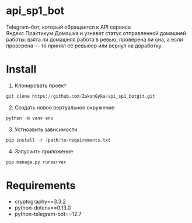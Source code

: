 # api_sp1_bot
Telegram-бот, который обращается к API сервиса Яндекс.Практикум.Домашка и узнавет статус отправленной домашней работы: взята ли домашняя работа в ревью, проверена ли она, а если проверена — то принял её ревьюер или вернул на доработку.
# Install
1. Клонировать проект
```Python
git clone https://github.com/ZakonGyka/api_sp1_botgit.git
```
2. Создать новое вертуальное окружение
```Python
python -m venv env
```
3. Устноавить зависимости
```Python
pip install -r /path/to/requirements.txt
```
4. Запускить приложение
```Python
pip manage.py runserver
```
# Requirements
+ cryptography==3.3.2
+ python-dotenv==0.13.0
+ python-telegram-bot==12.7
